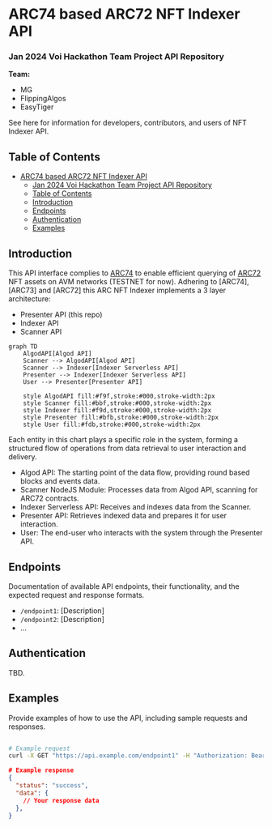 # ARC74 based ARC72 NFT Indexer API
### Jan 2024 Voi Hackathon Team Project API Repository

**Team:**
- MG
- FlippingAlgos
- EasyTiger

See here for information for developers, contributors, and users of NFT Indexer API.

## Table of Contents
- [ARC74 based ARC72 NFT Indexer API](#arc74-based-arc72-nft-indexer-api)
    - [Jan 2024 Voi Hackathon Team Project API Repository](#jan-2024-voi-hackathon-team-project-api-repository)
  - [Table of Contents](#table-of-contents)
  - [Introduction](#introduction)
  - [Endpoints](#endpoints)
  - [Authentication](#authentication)
  - [Examples](#examples)

## Introduction

This API interface complies to [ARC74](https://github.com/algorandfoundation/ARCs/blob/main/ARCs/arc-0074.md) to enable efficient querying of [ARC72](https://github.com/algorandfoundation/ARCs/blob/main/ARCs/arc-0072.md) NFT assets on AVM networks (TESTNET for now).
Adhering to [ARC74], [ARC73] and [ARC72] this ARC NFT Indexer implements a 3 layer architecture:
- Presenter API (this repo)
- Indexer API
- Scanner API

```mermaid
graph TD
    AlgodAPI[Algod API]
    Scanner --> AlgodAPI[Algod API]
    Scanner --> Indexer[Indexer Serverless API]
    Presenter --> Indexer[Indexer Serverless API]
    User --> Presenter[Presenter API]

    style AlgodAPI fill:#f9f,stroke:#000,stroke-width:2px
    style Scanner fill:#bbf,stroke:#000,stroke-width:2px
    style Indexer fill:#f9d,stroke:#000,stroke-width:2px
    style Presenter fill:#bfb,stroke:#000,stroke-width:2px
    style User fill:#fdb,stroke:#000,stroke-width:2px
  ```
  Each entity in this chart plays a specific role in the system, forming a structured flow of operations from data retrieval to user interaction and delivery.

- Algod API: The starting point of the data flow, providing round based blocks and events data.
- Scanner NodeJS Module: Processes data from Algod API, scanning for ARC72 contracts.
- Indexer Serverless API: Receives and indexes data from the Scanner.
- Presenter API: Retrieves indexed data and prepares it for user interaction.
- User: The end-user who interacts with the system through the Presenter API.

## Endpoints

Documentation of available API endpoints, their functionality, and the expected request and response formats.

- `/endpoint1`: [Description]
- `/endpoint2`: [Description]
- ...

## Authentication

TBD.

## Examples

Provide examples of how to use the API, including sample requests and responses.

```bash

# Example request
curl -X GET "https://api.example.com/endpoint1" -H "Authorization: Bearer YOUR_ACCESS_TOKEN"


```
```json
# Example response
{
  "status": "success",
  "data": {
    // Your response data
  },
}
```